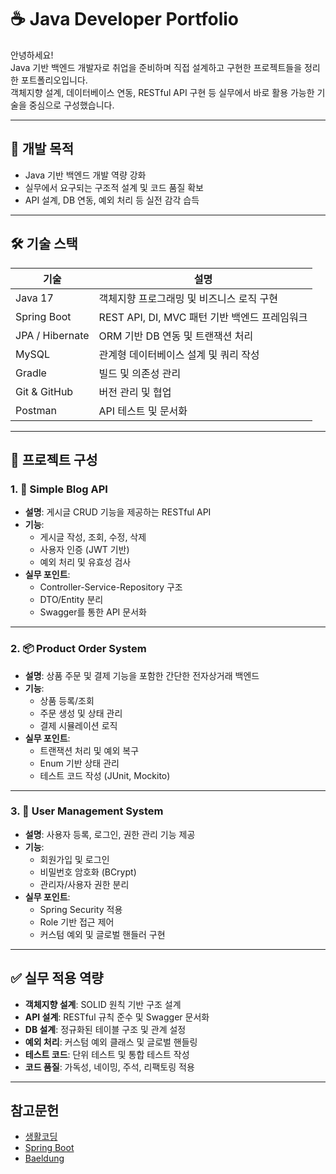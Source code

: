 # ☕ Java Developer Portfolio

안녕하세요!  
Java 기반 백엔드 개발자로 취업을 준비하며 직접 설계하고 구현한 프로젝트들을 정리한 포트폴리오입니다.  
객체지향 설계, 데이터베이스 연동, RESTful API 구현 등 실무에서 바로 활용 가능한 기술을 중심으로 구성했습니다.

---

## 🎯 개발 목적

- Java 기반 백엔드 개발 역량 강화
- 실무에서 요구되는 구조적 설계 및 코드 품질 확보
- API 설계, DB 연동, 예외 처리 등 실전 감각 습득

---

## 🛠️ 기술 스택

| 기술        | 설명 |
|-------------|------|
| Java 17     | 객체지향 프로그래밍 및 비즈니스 로직 구현 |
| Spring Boot | REST API, DI, MVC 패턴 기반 백엔드 프레임워크 |
| JPA / Hibernate | ORM 기반 DB 연동 및 트랜잭션 처리 |
| MySQL       | 관계형 데이터베이스 설계 및 쿼리 작성 |
| Gradle      | 빌드 및 의존성 관리 |
| Git & GitHub| 버전 관리 및 협업 |
| Postman     | API 테스트 및 문서화 |

---

## 📁 프로젝트 구성

### 1. 📝 Simple Blog API
- **설명**: 게시글 CRUD 기능을 제공하는 RESTful API
- **기능**:
  - 게시글 작성, 조회, 수정, 삭제
  - 사용자 인증 (JWT 기반)
  - 예외 처리 및 유효성 검사
- **실무 포인트**:
  - Controller-Service-Repository 구조
  - DTO/Entity 분리
  - Swagger를 통한 API 문서화

---

### 2. 📦 Product Order System
- **설명**: 상품 주문 및 결제 기능을 포함한 간단한 전자상거래 백엔드
- **기능**:
  - 상품 등록/조회
  - 주문 생성 및 상태 관리
  - 결제 시뮬레이션 로직
- **실무 포인트**:
  - 트랜잭션 처리 및 예외 복구
  - Enum 기반 상태 관리
  - 테스트 코드 작성 (JUnit, Mockito)

---

### 3. 👥 User Management System
- **설명**: 사용자 등록, 로그인, 권한 관리 기능 제공
- **기능**:
  - 회원가입 및 로그인
  - 비밀번호 암호화 (BCrypt)
  - 관리자/사용자 권한 분리
- **실무 포인트**:
  - Spring Security 적용
  - Role 기반 접근 제어
  - 커스텀 예외 및 글로벌 핸들러 구현

---

## ✅ 실무 적용 역량

- **객체지향 설계**: SOLID 원칙 기반 구조 설계
- **API 설계**: RESTful 규칙 준수 및 Swagger 문서화
- **DB 설계**: 정규화된 테이블 구조 및 관계 설정
- **예외 처리**: 커스텀 예외 클래스 및 글로벌 핸들링
- **테스트 코드**: 단위 테스트 및 통합 테스트 작성
- **코드 품질**: 가독성, 네이밍, 주석, 리팩토링 적용

---

## 참고문헌
- [생활코딩](https://opentutorials.org/course/1223)
- [Spring Boot](https://spring.io/projects/spring-boot)
- [Baeldung](https://www.baeldung.com/)